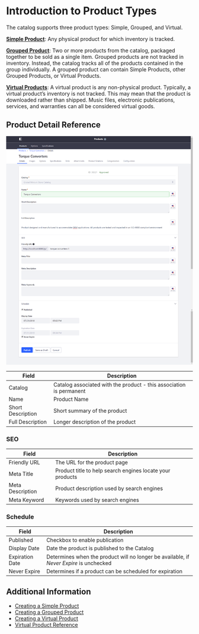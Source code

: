 # Introduction to Product Types

The catalog supports three product types: Simple, Grouped, and Virtual.

**[Simple Product](../catalog/creating-a-simple-product.md)**: Any physical product for which inventory is tracked.

**[Grouped Product](../catalog/creating-a-grouped-product.md)**: Two or more products from the catalog, packaged together to be sold as a single item. Grouped products are not tracked in inventory. Instead, the catalog tracks all of the products contained in the group individually. A grouped product can contain Simple Products, other Grouped Products, or Virtual Products.

**[Virtual Products](../creating-a-virtual-product/README.md)**: A virtual product is any non-physical product. Typically, a virtual product’s inventory is not tracked. This may mean that the product is downloaded rather than shipped. Music files, electronic publications, services, and warranties can all be considered virtual goods.

## Product Detail Reference

![Product Details](./images/01.png)

| Field | Description |
| --- | --- |
| Catalog | Catalog associated with the product - this association is permanent |
| Name | Product Name |
| Short Description | Short summary of the product |
| Full Description | Longer description of the product |

### SEO

| Field | Description |
| --- | --- |
| Friendly URL | The URL for the product page |
| Meta Title |  Product title to help search engines locate your products |
| Meta Description | Product description used by search engines |
| Meta Keyword | Keywords used by search engines |

### Schedule

| Field | Description |
| --- | --- |
| Published | Checkbox to enable publication |
| Display Date | Date the product is published to the Catalog |
| Expiration Date | Determines when the product will no longer be available, if _Never Expire_ is unchecked |
| Never Expire | Determines if a product can be scheduled for expiration |

## Additional Information

* [Creating a Simple Product](../catalog/creating-a-simple-product.md)
* [Creating a Grouped Product](../catalog/creating-a-grouped-product.md)
* [Creating a Virtual Product](../creating-a-virtual-product/README.md)
* [Virtual Product Reference](../virtual-product-reference/README.md)
